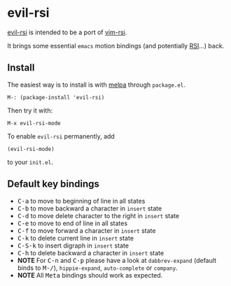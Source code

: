 # evil-rsi
[evil-rsi] is intended to be a port of [vim-rsi].

It brings some essential `emacs` motion bindings (and potentially
[RSI]...) back.

## Install

The easiest way is to install is with
[melpa](http://melpa.milkbox.net/#/getting-started) through `package.el`.

```emacs-lisp
M-: (package-install 'evil-rsi)
```

Then try it with:

```emacs-lisp
M-x evil-rsi-mode
```

To enable `evil-rsi` permanently, add

```emacs-lisp
(evil-rsi-mode)
```

to your `init.el`.

## Default key bindings

- <kbd>C-a</kbd> to move to beginning of line in all states
- <kbd>C-b</kbd> to move backward a character in `insert` state
- <kbd>C-d</kbd> to move delete character to the right in `insert` state
- <kbd>C-e</kbd> to move to end of line in all states
- <kbd>C-f</kbd> to move forward a character in `insert` state
- <kbd>C-k</kbd> to delete current line in `insert` state
- <kbd>C-S-k</kbd> to insert digraph in `insert` state
- <kbd>C-h</kbd> to delete backward a character in `insert` state
- **NOTE** For <kbd>C-n</kbd> and <kbd>C-p</kbd> please have a look at
  `dabbrev-expand` (default binds to <kbd>M-/</kbd>), `hippie-expand`,
  `auto-complete` or `company`.
- **NOTE** All <kbd>Meta</kbd> bindings should work as expected.


[evil-rsi]: https://github.com/linktohack/evil-rsi
[evil-mode]: https://gitorious.org/evil/pages/Home
[vim-rsi]: https://github.com/tpope/vim-rsi
[tpope]: https://github.com/tpope
[RSI]: http://www.emacswiki.org/emacs/RepeatedStrainInjury
